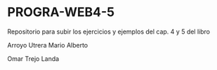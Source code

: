 # PROGRA-WEB4-5
Repositorio para subir los ejercicios y ejemplos del cap. 4 y 5 del libro

Arroyo Utrera Mario Alberto

Omar Trejo Landa
